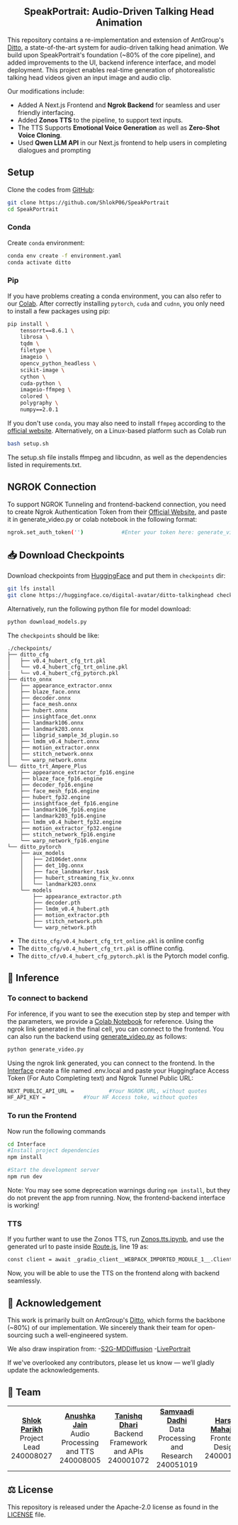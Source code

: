 <h2 align='center'>SpeakPortrait: Audio-Driven Talking Head Animation</h2>

This repository contains a re-implementation and extension of AntGroup's [Ditto](https://github.com/antgroup/ditto-talkinghead), a state-of-the-art system for audio-driven talking head animation. We build upon SpeakPortrait's foundation (~80% of the core pipeline), and added improvements to the UI, backend inference interface, and model deployment. This project enables real-time generation of photorealistic talking head videos given an input image and audio clip.

Our modifications include:
- Added A Next.js Frontend and **Ngrok Backend** for seamless and user friendly interfacing. <br>
- Added **Zonos TTS** to the pipeline, to support text inputs. <br>
- The TTS Supports **Emotional Voice Generation** as well as **Zero-Shot Voice Cloning**. <br>
- Used **Qwen LLM API** in our Next.js frontend to help users in completing dialogues and prompting

## Setup
Clone the codes from [GitHub](https://github.com/ShlokP06/SpeakPortrait):  
```bash
git clone https://github.com/ShlokP06/SpeakPortrait
cd SpeakPortrait
```

### Conda
Create `conda` environment:
```bash
conda env create -f environment.yaml
conda activate ditto
```

### Pip
If you have problems creating a conda environment, you can also refer to our [Colab](https://colab.research.google.com/drive/19SUi1TiO32IS-Crmsu9wrkNspWE8tFbs?usp=sharing). 
After correctly installing `pytorch`, `cuda` and `cudnn`, you only need to install a few packages using pip:
```bash
pip install \
    tensorrt==8.6.1 \
    librosa \
    tqdm \
    filetype \
    imageio \
    opencv_python_headless \
    scikit-image \
    cython \
    cuda-python \
    imageio-ffmpeg \
    colored \
    polygraphy \
    numpy==2.0.1
```

If you don't use `conda`, you may also need to install `ffmpeg` according to the [official website](https://www.ffmpeg.org/download.html).
Alternatively, on a Linux-based platform such as Colab run 
```bash
bash setup.sh
```
The setup.sh file installs ffmpeg and libcudnn, as well as the dependencies listed in requirements.txt.

## NGROK Connection
To support NGROK Tunneling and frontend-backend connection, you need to create Ngrok Authentication Token from their [Official Website](https://ngrok.com/), and paste it in generate_video.py or colab notebook in the following format:
```bash
ngrok.set_auth_token('')            #Enter your token here: generate_video.py line 15, video_generation.ipynb last cell, line 8
```

## 📥 Download Checkpoints

Download checkpoints from [HuggingFace](https://huggingface.co/digital-avatar/ditto-talkinghead) and put them in `checkpoints` dir:
```bash
git lfs install
git clone https://huggingface.co/digital-avatar/ditto-talkinghead checkpoints
```
Alternatively, run the following python file for model download:
```bash
python download_models.py
```

The `checkpoints` should be like:
```text
./checkpoints/
├── ditto_cfg
│   ├── v0.4_hubert_cfg_trt.pkl
│   └── v0.4_hubert_cfg_trt_online.pkl
|   └── v0.4_hubert_cfg_pytorch.pkl
├── ditto_onnx
│   ├── appearance_extractor.onnx
│   ├── blaze_face.onnx
│   ├── decoder.onnx
│   ├── face_mesh.onnx
│   ├── hubert.onnx
│   ├── insightface_det.onnx
│   ├── landmark106.onnx
│   ├── landmark203.onnx
│   ├── libgrid_sample_3d_plugin.so
│   ├── lmdm_v0.4_hubert.onnx
│   ├── motion_extractor.onnx
│   ├── stitch_network.onnx
│   └── warp_network.onnx
└── ditto_trt_Ampere_Plus
    ├── appearance_extractor_fp16.engine
    ├── blaze_face_fp16.engine
    ├── decoder_fp16.engine
    ├── face_mesh_fp16.engine
    ├── hubert_fp32.engine
    ├── insightface_det_fp16.engine
    ├── landmark106_fp16.engine
    ├── landmark203_fp16.engine
    ├── lmdm_v0.4_hubert_fp32.engine
    ├── motion_extractor_fp32.engine
    ├── stitch_network_fp16.engine
    └── warp_network_fp16.engine
└── ditto_pytorch
    ├── aux_models
    │   ├── 2d106det.onnx
    │   ├── det_10g.onnx
    │   ├── face_landmarker.task
    │   ├── hubert_streaming_fix_kv.onnx
    │   └── landmark203.onnx
    └── models
        ├── appearance_extractor.pth
        ├── decoder.pth
        ├── lmdm_v0.4_hubert.pth
        ├── motion_extractor.pth
        ├── stitch_network.pth
        └── warp_network.pth
```

- The `ditto_cfg/v0.4_hubert_cfg_trt_online.pkl` is online config
- The `ditto_cfg/v0.4_hubert_cfg_trt.pkl` is offline config.
- The `ditto_cf/v0.4_hubert_cfg_pytorch.pkl` is the Pytorch model config.


## 🚀 Inference 
### To connect to backend
For inference, if you want to see the execution step by step and temper with the parameters, we provide a [Colab Notebook](https://github.com/ShlokP06/SpeakPortrait/blob/main/Interface/backend_script/Video_generation.ipynb) for reference.
Using the ngrok link generated in the final cell, you can connect to the frontend.
You can also run the backend using [generate_video.py](https://github.com/ShlokP06/SpeakPortrait/blob/main/generate_video.py) as follows:
```bash
python generate_video.py
```
Using the ngrok link generated, you can connect to the frontend.
In the [Interface](https://github.com/ShlokP06/SpeakPortrait/blob/main/Interface) create a file named .env.local and paste your Huggingface Access Token (For Auto Completing text) and Ngrok Tunnel Public URL:
```bash
NEXT_PUBLIC_API_URL =           #Your NGROK URL, without quotes
HF_API_KEY =            #Your HF Access toke, without quotes
```
### To run the Frontend
Now run the following commands
```bash
cd Interface
#Install project dependencies
npm install

#Start the development server
npm run dev
```
Note: You may see some deprecation warnings during `npm install`, but they do not prevent the app from running.
Now, the frontend-backend interface is working!

### TTS
If you further want to use the Zonos TTS, run [Zonos.tts.ipynb](https://github.com/ShlokP06/SpeakPortrait/blob/main/Interface/backend_script/Zonos_tts.ipynb), and use the generated url to paste inside [Route.js](https://github.com/ShlokP06/SpeakPortrait/blob/main/Interface/.next/server/app/api/zonos/route.js), line 19 as:
```bash
const client = await _gradio_client__WEBPACK_IMPORTED_MODULE_1__.Client.connect("");          // Add the URL here
```
Now, you will be able to use the TTS on the frontend along with backend seamlessly.
## 📧 Acknowledgement
This work is primarily built on AntGroup's [Ditto](https://github.com/antgroup/ditto-talkinghead), which forms the backbone (~80%) of our implementation. We sincerely thank their team for open-sourcing such a well-engineered system.

We also draw inspiration from:
-[S2G-MDDiffusion](https://github.com/thuhcsi/S2G-MDDiffusion)
-[LivePortrait](https://github.com/KwaiVGI/LivePortrait)

If we've overlooked any contributors, please let us know — we’ll gladly update the acknowledgements.

## 👥 Team

<table>
  <tr>
    <td align="center">
      <a href="https://www.linkedin.com/in/shlok-parikh-370773335/">
        <b>Shlok Parikh</b>
      </a>
      <br />Project Lead  240008027
    </td>
    <td align="center">
      <a href="https://www.linkedin.com/in/anushka-jain-12a812318/">
        <b>Anushka Jain</b>
      </a>
      <br /> Audio Processing and TTS  240008005
    </td>
    <td align="center">
      <a href="https://www.linkedin.com/in/tanishq-dhari-734029360/">
        <b>Tanishq Dhari</b>
      </a>
      <br />Backend Framework and APIs  240001072
    </td>
    <td align="center">
      <a href="https://www.linkedin.com/in/samvaadi-dadhi-8528a631a/">
        <b>Samvaadi Dadhi</b>
      </a>
      <br /> Data Processing and Research  240051019
    </td>
    <td align="center">
      <a href="https://www.linkedin.com/in/harsh-mahajan-4b3b9431b/">
        <b>Harsh Mahajan</b>
      </a>
      <br />Frontend Design  240001034
    </td>
  </tr>
</table>

## ⚖️ License
This repository is released under the Apache-2.0 license as found in the [LICENSE](LICENSE) file.